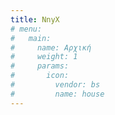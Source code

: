 ```yaml
---
title: NnyX
# menu:
#   main:
#     name: Αρχική
#     weight: 1
#     params:
#       icon:
#         vendor: bs
#         name: house
---
```


